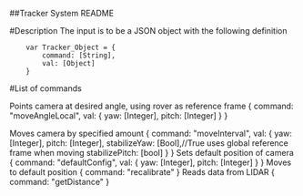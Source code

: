 ##Tracker System README

#Description
The input is to be a JSON object with the following definition
	
		var Tracker_Object = {
			command: [String],
			val: [Object]
		}
#List of commands

Points camera at desired angle, using rover as reference frame
		{
		command: "moveAngleLocal",
		val: {
			yaw: [Integer],
			pitch: [Integer]
			}
		}
		
Moves camera by specified amount
		{
		command: "moveInterval",
		val: {
			yaw: [Integer],
			pitch: [Integer],
			stabilizeYaw: [Bool],//True uses global reference frame when moving
			stabilizePitch: [bool]
			}
		}
Sets default position of camera
		{ 
		command: "defaultConfig",
		val: {
			yaw: [Integer],
			pitch: [Integer]
			}
		}
Moves to default position
		{
		command: "recalibrate"
		}
Reads data from LIDAR
		{
		command: "getDistance"
		}
	
